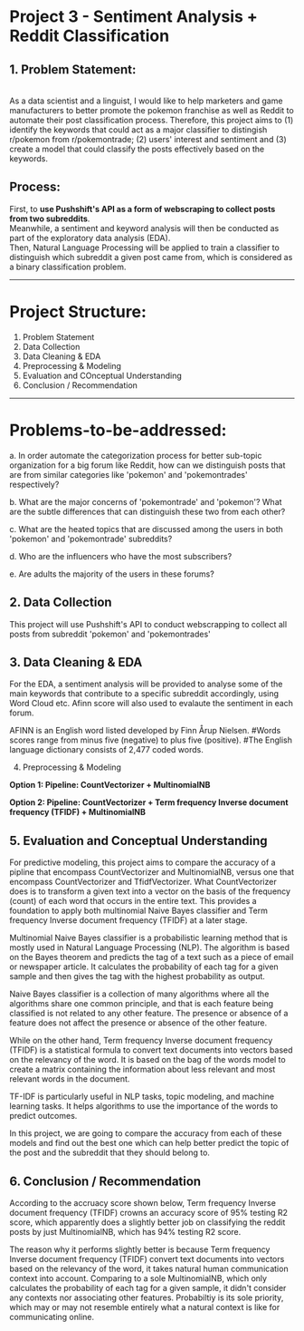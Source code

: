 # Project 3 - Sentiment Analysis + Reddit Classification

## 1. Problem Statement:
</br>
As a data scientist and a linguist, I would like to help marketers and game manufacturers to better promote the pokemon franchise as well as Reddit to automate their post classification process. Therefore, this project aims to (1) identify the keywords that could act as a major classifier to distingish r/pokemon from r/pokemontrade; (2) users' interest and sentiment and (3) create a model that could classify the posts effectively based on the keywords.

## Process:
First, to **use Pushshift's API as a form of webscraping to collect posts from two subreddits**. 
</br>
Meanwhile, a sentiment and keyword analysis will then be conducted as part of the exploratory data analysis (EDA).
</br>
Then, Natural Language Processing will be applied to train a classifier to distinguish which subreddit a given post came from, which is considered as a binary classification problem. 

---

# Project Structure:
1. Problem Statement
2. Data Collection
3. Data Cleaning & EDA
4. Preprocessing & Modeling
5. Evaluation and COnceptual Understanding
6. Conclusion / Recommendation

---
# Problems-to-be-addressed:

a. In order automate the categorization process for better sub-topic organization for a big forum like Reddit, how can we distinguish posts that are from similar categories like 'pokemon' and 'pokemontrades' respectively? 

b. What are the major concerns of 'pokemontrade' and 'pokemon'? What are the subtle differences that can distinguish these two from each other?

c. What are the heated topics that are discussed among the users in both 'pokemon' and 'pokemontrade' subreddits?

d. Who are the influencers who have the most subscribers?

e. Are adults the majority of the users in these forums?


## 2. Data Collection

This project will use Pushshift's API to conduct webscrapping to collect all posts from subreddit 'pokemon' and 'pokemontrades'


## 3. Data Cleaning & EDA

For the EDA, a sentiment analysis will be provided to analyse some of the main keywords that contribute to a specific subreddit accordingly, using Word Cloud etc. Afinn score will also used to evalaute the sentiment in each forum.

AFINN is an English word listed developed by Finn Årup Nielsen. 
#Words scores range from minus five (negative) to plus five (positive). 
#The English language dictionary consists of 2,477 coded words.


4. Preprocessing & Modeling

**Option 1: Pipeline: CountVectorizer + MultinomialNB**

**Option 2: Pipeline: CountVectorizer + Term frequency Inverse document frequency (TFIDF) +  MultinomialNB**

## 5. Evaluation and Conceptual Understanding

For predictive modeling, this project aims to compare the accuracy of a pipline that encompass CountVectorizer and MultinomialNB, versus one that encompass CountVectorizer and TfidfVectorizer. What CountVectorizer does is to transform a given text into a vector on the basis of the frequency (count) of each word that occurs in the entire text. This provides a foundation to apply both multinomial Naive Bayes classifier and Term frequency Inverse document frequency (TFIDF) at a later stage.


Multinomial Naive Bayes classifier is a probabilistic learning method that is mostly used in Natural Language Processing (NLP). The algorithm is based on the Bayes theorem and predicts the tag of a text such as a piece of email or newspaper article. It calculates the probability of each tag for a given sample and then gives the tag with the highest probability as output.

Naive Bayes classifier is a collection of many algorithms where all the algorithms share one common principle, and that is each feature being classified is not related to any other feature. The presence or absence of a feature does not affect the presence or absence of the other feature.


While on the other hand, Term frequency Inverse document frequency (TFIDF) is a statistical formula to convert text documents into vectors based on the relevancy of the word. It is based on the bag of the words model to create a matrix containing the information about less relevant and most relevant words in the document. 

TF-IDF is particularly useful in NLP tasks, topic modeling, and machine learning tasks. It helps algorithms to use the importance of the words to predict outcomes. 


In this project, we are going to compare the accuracy from each of these models and find out the best one which can help better predict the topic of the post and the subreddit that they should belong to.

## 6. Conclusion / Recommendation
According to the accruacy score shown below, Term frequency Inverse document frequency (TFIDF) crowns an accuracy score of 95% testing R2 score, which apparently does a slightly better job on classifying the reddit posts by just  MultinomialNB, which has 94% testing R2 score.

The reason why it performs slightly better is because Term frequency Inverse document frequency (TFIDF) convert text documents into vectors based on the relevancy of the word, it takes natural human communication context into account. Comparing to a sole MultinomialNB, which only calculates the probability of each tag for a given sample, it didn't consider any contexts nor associating other features. Probabiltiy is its sole priority, which may or may not resemble entirely what a natural context is like for communicating online. 
